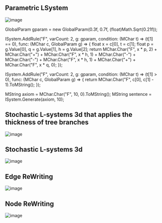 
## Parametric LSystem

![image](https://github.com/mekjh12/LSystem-Parametric/assets/122244587/14c0a22f-3a6a-4dd7-8e65-cb7801e2eb4a)

GlobalParam gparam = new GlobalParam(0.3f, 0.7f, (float)Math.Sqrt(0.21f));

lSystem.AddRule("F", varCount: 2, g: gparam,
    condition: (MChar t) => (t[1] == 0),
    func: (MChar c, GlobalParam g) => {
        float x = c[0], t = c[1];
        float p = g.Value[0], q = g.Value[1], h = g.Value[2];
        return MChar.Char("F", x * p, 2) + MChar.Char("+")
        + MChar.Char("F", x * h, 1) + MChar.Char("-") + MChar.Char("-")
        + MChar.Char("F", x * h, 1) + MChar.Char("+")
        + MChar.Char("F", x * q, 0);
    });

lSystem.AddRule("F", varCount: 2, g: gparam, 
    condition: (MChar t) => (t[1] > 0),
    func: (MChar c, GlobalParam g) => {
        return MChar.Char("F", c[0], c[1] - 1).ToMString();
    });

MString axiom = MChar.Char("F", 10, 0).ToMString();
MString sentence = lSystem.Generate(axiom, 10);

## Stochastic L-systems 3d that applies the thickness of tree branches

![image](https://github.com/mekjh12/LSystem-Stochastic/assets/122244587/15855fb1-b79b-43c2-b2cf-ab6c8c09eb1d)

## Stochastic L-systems 3d

![image](https://github.com/mekjh12/LSystem/assets/122244587/a21dbfcd-bd57-49bc-8867-411d06a68891)

## Edge ReWriting

![image](https://github.com/mekjh12/LSystem/assets/122244587/4d599def-9a53-4d15-952e-0a3c5916779c)

## Node ReWriting

![image](https://github.com/mekjh12/LSystem/assets/122244587/84b6572d-2454-4a52-bba2-6b6c452440cc)

